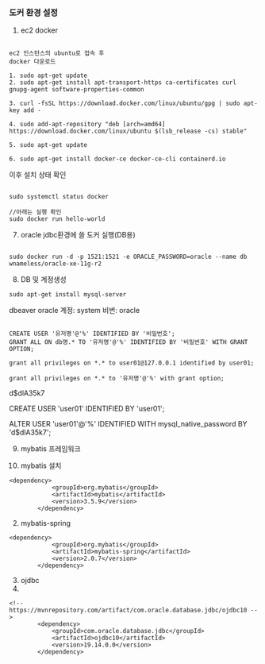 ### 도커 환경 설정

1. ec2 docker
``` 

ec2 인스턴스의 ubuntu로 접속 후
docker 다운로드

1. sudo apt-get update
2. sudo apt-get install apt-transport-https ca-certificates curl gnupg-agent software-properties-common

3. curl -fsSL https://download.docker.com/linux/ubuntu/gpg | sudo apt-key add -

4. sudo add-apt-repository "deb [arch=amd64] https://download.docker.com/linux/ubuntu $(lsb_release -cs) stable"

5. sudo apt-get update

6. sudo apt-get install docker-ce docker-ce-cli containerd.io

```

이후 설치 상태 확인

```

sudo systemctl status docker

//아래는 실행 확인
sudo docker run hello-world
```


7. oracle jdbc환경에 쓸 도커 실행(DB용)

```

sudo docker run -d -p 1521:1521 -e ORACLE_PASSWORD=oracle --name db wnameless/oracle-xe-11g-r2

```

8. DB 및 계정생성


```
sudo apt-get install mysql-server

```


dbeaver oracle 
계정: system
비번: oracle


```

CREATE USER '유저명'@'%' IDENTIFIED BY '비밀번호';
GRANT ALL ON db명.* TO '유저명'@'%' IDENTIFIED BY '비밀번호' WITH GRANT OPTION;

grant all privileges on *.* to user01@127.0.0.1 identified by user01;

grant all privileges on *.* to '유저명'@'%' with grant option;

```
d$dlA35k7


CREATE USER 'user01' IDENTIFIED BY 'user01';

ALTER USER 'user01'@'%' IDENTIFIED WITH mysql_native_password BY 'd$dlA35k7';

9. mybatis 프레임워크

1. mybatis 설치

```
<dependency>
			<groupId>org.mybatis</groupId>
			<artifactId>mybatis</artifactId>
			<version>3.5.9</version>
		</dependency>
```
2. mybatis-spring
   
```
<dependency>
			<groupId>org.mybatis</groupId>
			<artifactId>mybatis-spring</artifactId>
			<version>2.0.7</version>
		</dependency>
```

3. ojdbc
4. 
```
<!-- https://mvnrepository.com/artifact/com.oracle.database.jdbc/ojdbc10 -->
		<dependency>
			<groupId>com.oracle.database.jdbc</groupId>
			<artifactId>ojdbc10</artifactId>
			<version>19.14.0.0</version>
		</dependency>
```
